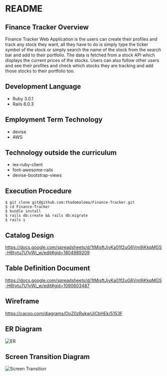 # README

## Finance Tracker Overview

Finance Tracker Web Application is the users can create their profiles and track any stock they want, all they have to do is simply type the ticker symbol of the stock or simply search the name of the stock from the search bar and add to their portfolio. The data is fetched from a stock API which displays the current prices of the stocks. Users can also follow other users and see their profiles and check which stocks they are tracking and add those stocks to their portfolio too.									

## Development Language

* Ruby 3.0.1
* Rails 6.0.3

## Employment Term Technology

* devise
* AWS

## Technology outside the curriculum

* iex-ruby-client
* font-awesome-rails
* devise-bootstrap-views

## Execution Procedure

```
$ git clone git@github.com:thadomaloma/Finance-Tracker.git
$ cd Finance-Tracker
$ bundle install
$ rails db:create && rails db:migrate
$ rails s
```

## Catalog Design

https://docs.google.com/spreadsheets/d/1tMisftJjyKa01f2uG6Vm9jKkqMGS-H6tytu7U1yWi_w/edit#gid=1804989209

## Table Definition Document

https://docs.google.com/spreadsheets/d/1tMisftJjyKa01f2uG6Vm9jKkqMGS-H6tytu7U1yWi_w/edit#gid=1090603487

## Wireframe

https://cacoo.com/diagrams/OoZ0zRukwUjCbHEk/5153F


## ER Diagram

![ER](https://user-images.githubusercontent.com/34126458/173005754-976941a1-6a84-484d-9db6-a3643dfe953b.png)

## Screen Transition Diagram

![Screen Transition](https://user-images.githubusercontent.com/34126458/172381736-2e6b3e15-71cd-48f5-bba8-d864f1d4580e.png)
